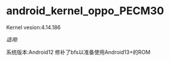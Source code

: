 # android_kernel_oppo_PECM30

Kernel vesion:4.14.186

*适用:*

系统版本:Android12
修补了bfs以准备使用Android13+的ROM



